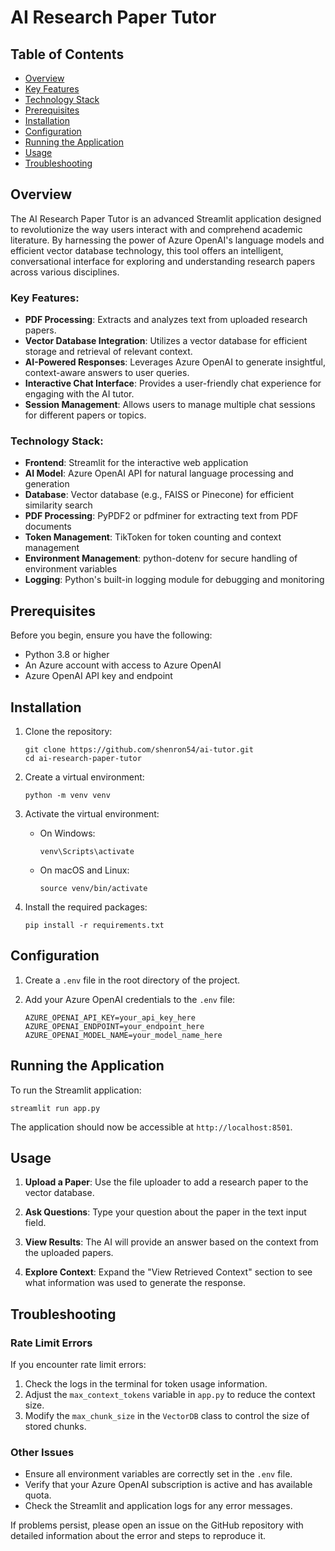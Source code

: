 # AI Research Paper Tutor

## Table of Contents
- [Overview](#overview)
- [Key Features](#key-features)
- [Technology Stack](#technology-stack)
- [Prerequisites](#prerequisites)
- [Installation](#installation)
- [Configuration](#configuration)
- [Running the Application](#running-the-application)
- [Usage](#usage)
- [Troubleshooting](#troubleshooting)

## Overview

The AI Research Paper Tutor is an advanced Streamlit application designed to revolutionize the way users interact with and comprehend academic literature. By harnessing the power of Azure OpenAI's language models and efficient vector database technology, this tool offers an intelligent, conversational interface for exploring and understanding research papers across various disciplines.

### Key Features:
- **PDF Processing**: Extracts and analyzes text from uploaded research papers.
- **Vector Database Integration**: Utilizes a vector database for efficient storage and retrieval of relevant context.
- **AI-Powered Responses**: Leverages Azure OpenAI to generate insightful, context-aware answers to user queries.
- **Interactive Chat Interface**: Provides a user-friendly chat experience for engaging with the AI tutor.
- **Session Management**: Allows users to manage multiple chat sessions for different papers or topics.

### Technology Stack:
- **Frontend**: Streamlit for the interactive web application
- **AI Model**: Azure OpenAI API for natural language processing and generation
- **Database**: Vector database (e.g., FAISS or Pinecone) for efficient similarity search
- **PDF Processing**: PyPDF2 or pdfminer for extracting text from PDF documents
- **Token Management**: TikToken for token counting and context management
- **Environment Management**: python-dotenv for secure handling of environment variables
- **Logging**: Python's built-in logging module for debugging and monitoring

## Prerequisites

Before you begin, ensure you have the following:

- Python 3.8 or higher
- An Azure account with access to Azure OpenAI
- Azure OpenAI API key and endpoint

## Installation

1. Clone the repository:
   ```
   git clone https://github.com/shenron54/ai-tutor.git
   cd ai-research-paper-tutor
   ```

2. Create a virtual environment:
   ```
   python -m venv venv
   ```

3. Activate the virtual environment:
   - On Windows:
     ```
     venv\Scripts\activate
     ```
   - On macOS and Linux:
     ```
     source venv/bin/activate
     ```

4. Install the required packages:
   ```
   pip install -r requirements.txt
   ```

## Configuration

1. Create a `.env` file in the root directory of the project.

2. Add your Azure OpenAI credentials to the `.env` file:
   ```
   AZURE_OPENAI_API_KEY=your_api_key_here
   AZURE_OPENAI_ENDPOINT=your_endpoint_here
   AZURE_OPENAI_MODEL_NAME=your_model_name_here
   ```

## Running the Application

To run the Streamlit application:

```
streamlit run app.py
```

The application should now be accessible at `http://localhost:8501`.

## Usage

1. **Upload a Paper**: Use the file uploader to add a research paper to the vector database.

2. **Ask Questions**: Type your question about the paper in the text input field.

3. **View Results**: The AI will provide an answer based on the context from the uploaded papers.

4. **Explore Context**: Expand the "View Retrieved Context" section to see what information was used to generate the response.

## Troubleshooting

### Rate Limit Errors

If you encounter rate limit errors:

1. Check the logs in the terminal for token usage information.
2. Adjust the `max_context_tokens` variable in `app.py` to reduce the context size.
3. Modify the `max_chunk_size` in the `VectorDB` class to control the size of stored chunks.

### Other Issues

- Ensure all environment variables are correctly set in the `.env` file.
- Verify that your Azure OpenAI subscription is active and has available quota.
- Check the Streamlit and application logs for any error messages.

If problems persist, please open an issue on the GitHub repository with detailed information about the error and steps to reproduce it.
```
